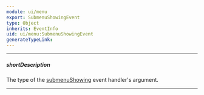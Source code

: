 ```yaml
---
module: ui/menu
export: SubmenuShowingEvent
type: Object
inherits: EventInfo
uid: ui/menu:SubmenuShowingEvent
generateTypeLink: 
---
```

---
##### shortDescription
The type of the [submenuShowing]({basewidgetpath}/Events/#submenuShowing) event handler's argument.

---
<!-- Description goes here -->